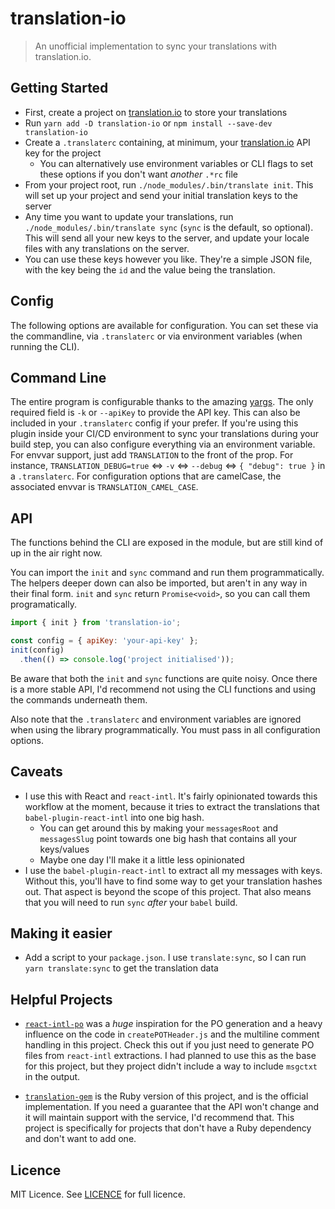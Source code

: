 # translation-io

> An unofficial implementation to sync your translations with translation.io.

## Getting Started

- First, create a project on [translation.io](https://translation.io) to store your translations
- Run `yarn add -D translation-io` or `npm install --save-dev translation-io`
- Create a `.translaterc` containing, at minimum, your [translation.io](https://translation.io) API key for the project
  - You can alternatively use environment variables or CLI flags to set these options if you don't want *another* `.*rc` file
- From your project root, run `./node_modules/.bin/translate init`.  This will set up your project and send your initial translation keys to the server
- Any time you want to update your translations, run `./node_modules/.bin/translate sync` (`sync` is the default, so optional).  This will send all your new keys to the server, and update your locale files with any translations on the server.
- You can use these keys however you like.  They're a simple JSON file, with the key being the `id` and the value being the translation.

## Config

The following options are available for configuration.  You can set these via the commandline, via `.translaterc` or via environment variables (when running the CLI).

## Command Line

The entire program is configurable thanks to the amazing [yargs](http://yargs.js.org).  The only required field is `-k` or `--apiKey` to provide the API key.  This can also be included in your `.translaterc` config if your prefer.  If you're using this plugin inside your CI/CD environment to sync your translations during your build step, you can also configure everything via an environment variable.  For envvar support, just add `TRANSLATION` to the front of the prop.  For instance, `TRANSLATION_DEBUG=true` <=> `-v` <=> `--debug` <=> `{ "debug": true }` in a `.translaterc`.  For configuration options that are camelCase, the associated envvar is `TRANSLATION_CAMEL_CASE`.

## API

The functions behind the CLI are exposed in the module, but are still kind of up in the air right now.

You can import the `init` and `sync` command and run them programmatically.  The helpers deeper down can also be imported, but aren't in any way in their final form.  `init` and `sync` return `Promise<void>`, so you can call them programatically.

```js
import { init } from 'translation-io';

const config = { apiKey: 'your-api-key' };
init(config)
  .then(() => console.log('project initialised'));
```

Be aware that both the `init` and `sync` functions are quite noisy. Once there is a more stable API, I'd recommend not using the CLI functions and using the commands underneath them.

Also note that the `.translaterc` and environment variables are ignored when using the library programmatically. You must pass in all configuration options.

## Caveats

- I use this with React and `react-intl`. It's fairly opinionated towards this workflow at the moment, because it tries to extract the translations that `babel-plugin-react-intl` into one big hash.
  - You can get around this by making your `messagesRoot` and `messagesSlug` point towards one big hash that contains all your keys/values
  - Maybe one day I'll make it a little less opinionated
- I use the `babel-plugin-react-intl` to extract all my messages with keys. Without this, you'll have to find some way to get your translation hashes out. That aspect is beyond the scope of this project. That also means that you will need to run `sync` *after* your `babel` build.

## Making it easier

- Add a script to your `package.json`. I use `translate:sync`, so I can run `yarn translate:sync` to get the translation data

## Helpful Projects

- [`react-intl-po`](https://github.com/evenchange4/react-intl-po) was a *huge* inspiration for the PO generation and a heavy influence on the code in `createPOTHeader.js` and the multiline comment handling in this project.  Check this out if you just need to generate PO files from `react-intl` extractions.  I had planned to use this as the base for this project, but they project didn't include a way to include `msgctxt` in the output.

- [`translation-gem`](https://github.com/aurels/translation-gem) is the Ruby version of this project, and is the official implementation.  If you need a guarantee that the API won't change and it will maintain support with the service, I'd recommend that. This project is specifically for projects that don't have a Ruby dependency and don't want to add one.

## Licence

MIT Licence.  See [LICENCE]('./LICENCE') for full licence.
